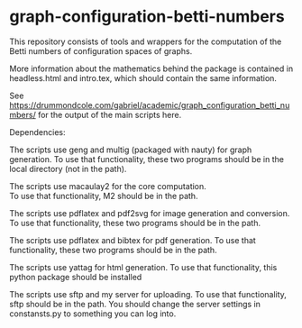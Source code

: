 # graph-configuration-betti-numbers
This repository consists of tools and wrappers for the computation of the Betti numbers of configuration spaces of graphs. 

More information about the mathematics behind the package is contained in headless.html and intro.tex, which should contain the same information.

See https://drummondcole.com/gabriel/academic/graph_configuration_betti_numbers/ for the output of the main scripts here.

Dependencies:

The scripts use geng and multig (packaged with nauty) for graph generation. 
To use that functionality, these two programs should be in the local directory (not in the path).

The scripts use macaulay2 for the core computation.  
To use that functionality, M2 should be in the path. 

The scripts use pdflatex and pdf2svg for image generation and conversion. 
To use that functionality, these two programs should be in the path. 

The scripts use pdflatex and bibtex for pdf generation. 
To use that functionality, these two programs should be in the path.

The scripts use yattag for html generation.
To use that functionality, this python package should be installed

The scripts use sftp and my server for uploading. 
To use that functionality, sftp should be in the path. 
You should change the server settings in constansts.py to something you can log into. 
